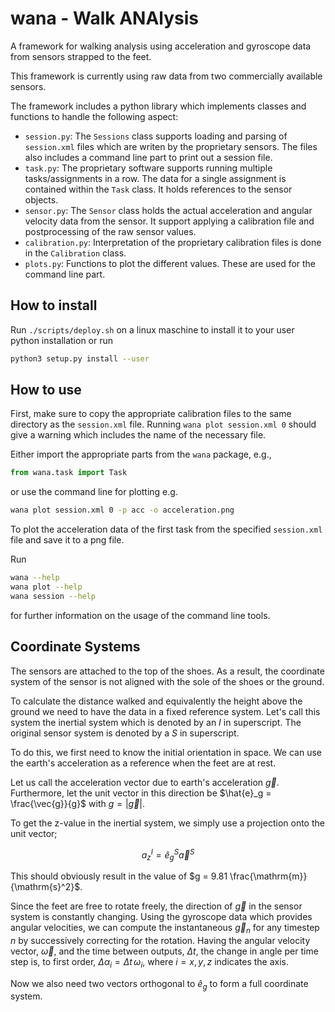 # wana - Walk ANAlysis

A framework for walking analysis using acceleration and gyroscope data from sensors strapped to the feet.

This framework is currently using raw data from two commercially available sensors.

The framework includes a python library which implements classes and functions to handle the following aspect:

+ `session.py`: The `Sessions` class supports loading and parsing of `session.xml` files which are writen by the proprietary sensors. The files also includes a command line part to print out a session file.
+ `task.py`: The proprietary software supports running multiple tasks/assignments in a row. The data for a single assignment is contained within the `Task` class. It holds references to the sensor objects.
+ `sensor.py`: The `Sensor` class holds the actual acceleration and angular velocity data from the sensor. It support applying a calibration file and postprocessing of the raw sensor values.
+ `calibration.py`: Interpretation of the proprietary calibration files is done in the `Calibration` class.
+ `plots.py`: Functions to plot the different values. These are used for the command line part.

## How to install

Run `./scripts/deploy.sh` on a linux maschine to install it to your user python installation or run

``` bash
python3 setup.py install --user
```

## How to use

First, make sure to copy the appropriate calibration files to the same directory as the `session.xml` file. Running `wana plot session.xml 0` should give a warning which includes the name of the necessary file.

Either import the appropriate parts from the `wana` package, e.g.,

``` python
from wana.task import Task
```

or use the command line for plotting e.g.

``` bash
wana plot session.xml 0 -p acc -o acceleration.png
```
To plot the acceleration data of the first task from the specified `session.xml` file and save it to a png file.

Run
``` bash
wana --help
wana plot --help
wana session --help
```
for further information on the usage of the command line tools.

## Coordinate Systems

The sensors are attached to the top of the shoes.
As a result, the coordinate system of the sensor is not aligned with the sole of the shoes or the ground.

To calculate the distance walked and equivalently the height above the ground we need to have the data in a fixed reference system. Let's call this system the inertial system which is denoted by an $I$ in superscript.
The original sensor system is denoted by a $S$ in superscript.

To do this, we first need to know the initial orientation in space.
We can use the earth's acceleration as a reference when the feet are at rest.

Let us call the acceleration vector due to earth's acceleration $\vec{g}$.
Furthermore, let the unit vector in this direction be $\hat{e}_g = \frac{\vec{g}}{g}$ with $g = |\vec{g}|$.

To get the z-value in the inertial system, we simply use a projection onto the unit vector;

$$ a_z^I = \hat{e}_g^S \vec{a}^S $$

This should obviously result in the value of $g = 9.81 \frac{\mathrm{m}}{\mathrm{s}^2}$.

Since the feet are free to rotate freely, the direction of $\vec{g}$ in the sensor system is constantly changing.
Using the gyroscope data which provides angular velocities, we can compute the instantaneous $\vec{g}_n$ for any timestep $n$ by successively correcting for the rotation.
Having the angular velocity vector, $\vec{\omega}$, and the time between outputs, $\Delta t$, the change in angle per time step is, to first order, $\Delta \alpha_i = \Delta t \, \omega_i$, where $i = x,y,z$ indicates the axis.


Now we also need two vectors orthogonal to $\hat{e}_g$ to form a full coordinate system.

